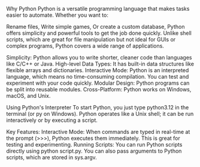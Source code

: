 Why Python
Python is a versatile programming language that makes tasks easier to automate. Whether you want to:

Rename files,
Write simple games,
Or create a custom database,
Python offers simplicity and powerful tools to get the job done quickly. Unlike shell scripts, which are great for file manipulation but not ideal for GUIs or complex programs, Python covers a wide range of applications.

Simplicity: Python allows you to write shorter, cleaner code than languages like C/C++ or Java.
High-level Data Types: It has built-in data structures like flexible arrays and dictionaries.
Interactive Mode: Python is an interpreted language, which means no time-consuming compilation. You can test and experiment with your code quickly.
Modular Design: Python programs can be split into reusable modules.
Cross-Platform: Python works on Windows, macOS, and Unix.

Using Python's Interpreter
To start Python, you just type python3.12 in the terminal (or py on Windows). Python operates like a Unix shell; it can be run interactively or by executing a script.

Key Features:
Interactive Mode: When commands are typed in real-time at the prompt (>>>), Python executes them immediately. This is great for testing and experimenting.
Running Scripts: You can run Python scripts directly using python script.py.
You can also pass arguments to Python scripts, which are stored in sys.argv.
